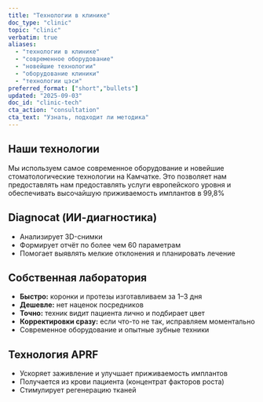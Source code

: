 ```yaml
---
title: "Технологии в клинике"
doc_type: "clinic"
topic: "clinic"
verbatim: true
aliases:
  - "технологии в клинике"
  - "современное оборудование"
  - "новейшие технологии"
  - "оборудование клиники"
  - "технологии цэси"
preferred_format: ["short","bullets"]
updated: "2025-09-03"
doc_id: "clinic-tech"
cta_action: "consultation"
cta_text: "Узнать, подходит ли методика"
---
```


## Наши технологии
Мы используем самое современное оборудование и новейшие стоматологические технологии на Камчатке. Это позволяет нам предоставлять нам предоставлять услуги европейского уровня и обеспечивать высочайшую приживаемость имплантов в 99,8%

## Diagnocat (ИИ-диагностика)
<!-- aliases: [используете ли вы искусственный интеллект, цифровая диагностика, компьютерная диагностика зубов, современные технологии диагностики, точность диагностики] -->
- Анализирует 3D-снимки  
- Формирует отчёт по более чем 60 параметрам  
- Помогает выявлять мелкие отклонения и планировать лечение

## Собственная лаборатория
<!-- aliases: [у вас есть своя лаборатория, где делают коронки и протезы, собственное производство, скорость изготовления зубов, сколько ждать коронку] -->
- **Быстро:** коронки и протезы изготавливаем за 1–3 дня  
- **Дешевле:** нет наценок посредников  
- **Точно:** техник видит пациента лично и подбирает цвет  
- **Корректировки сразу:** если что-то не так, исправляем моментально  
- Современное оборудование и опытные зубные техники

## Технология APRF
<!-- aliases: [используете ли вы технологии для быстрого заживления, ускоренное восстановление после имплантации, быстрая регенерация тканей, современные методы заживления, меньше отёков после операции] -->
- Ускоряет заживление и улучшает приживаемость имплантов  
- Получается из крови пациента (концентрат факторов роста)  
- Стимулирует регенерацию тканей

